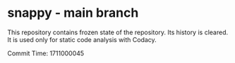 # snappy - main branch

This repository contains frozen state of the repository.
Its history is cleared. It is used only for static code
analysis with Codacy.

Commit Time: 1711000045